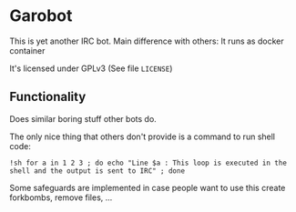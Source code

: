 # Garobot

This is yet another IRC bot.
Main difference with others: It runs as docker container

It's licensed under GPLv3 (See file `LICENSE`)

## Functionality
Does similar boring stuff other bots do.

The only nice thing that others don't provide is a command to run shell code:

`!sh for a in 1 2 3 ; do echo "Line $a : This loop is executed in the shell and the output is sent to IRC" ; done`

Some safeguards are implemented in case people want to use this create forkbombs, remove files, ...
